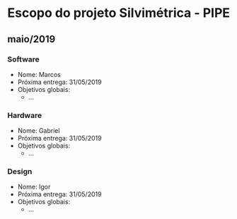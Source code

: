 # Escopo do projeto Silvimétrica - PIPE

## maio/2019

### Software
- Nome: Marcos
- Próxima entrega: 31/05/2019
- Objetivos globais:
    - ...

### Hardware
- Nome: Gabriel
- Próxima entrega: 31/05/2019
- Objetivos globais:
    - ...

### Design
- Nome: Igor
- Próxima entrega: 31/05/2019
- Objetivos globais:
    - ...
